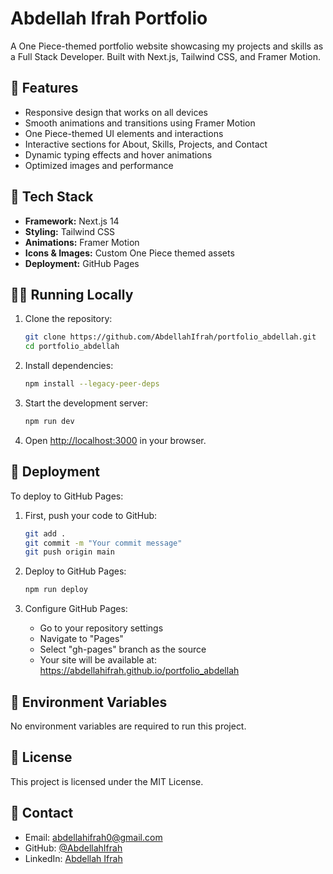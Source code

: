 # Abdellah Ifrah Portfolio

A One Piece-themed portfolio website showcasing my projects and skills as a Full Stack Developer. Built with Next.js, Tailwind CSS, and Framer Motion.

## 🌟 Features

- Responsive design that works on all devices
- Smooth animations and transitions using Framer Motion
- One Piece-themed UI elements and interactions
- Interactive sections for About, Skills, Projects, and Contact
- Dynamic typing effects and hover animations
- Optimized images and performance

## 🚀 Tech Stack

- **Framework:** Next.js 14
- **Styling:** Tailwind CSS
- **Animations:** Framer Motion
- **Icons & Images:** Custom One Piece themed assets
- **Deployment:** GitHub Pages

## 🏃‍♂️ Running Locally

1. Clone the repository:
   ```bash
   git clone https://github.com/AbdellahIfrah/portfolio_abdellah.git
   cd portfolio_abdellah
   ```

2. Install dependencies:
   ```bash
   npm install --legacy-peer-deps
   ```

3. Start the development server:
   ```bash
   npm run dev
   ```

4. Open [http://localhost:3000](http://localhost:3000) in your browser.

## 🚢 Deployment

To deploy to GitHub Pages:

1. First, push your code to GitHub:
   ```bash
   git add .
   git commit -m "Your commit message"
   git push origin main
   ```

2. Deploy to GitHub Pages:
   ```bash
   npm run deploy
   ```

3. Configure GitHub Pages:
   - Go to your repository settings
   - Navigate to "Pages"
   - Select "gh-pages" branch as the source
   - Your site will be available at: https://abdellahifrah.github.io/portfolio_abdellah

## 📝 Environment Variables

No environment variables are required to run this project.

## 📄 License

This project is licensed under the MIT License.

## 👋 Contact

- Email: abdellahifrah0@gmail.com
- GitHub: [@AbdellahIfrah](https://github.com/AbdellahIfrah)
- LinkedIn: [Abdellah Ifrah](https://www.linkedin.com/in/ifrah-abdellah-7a26082b2/)

